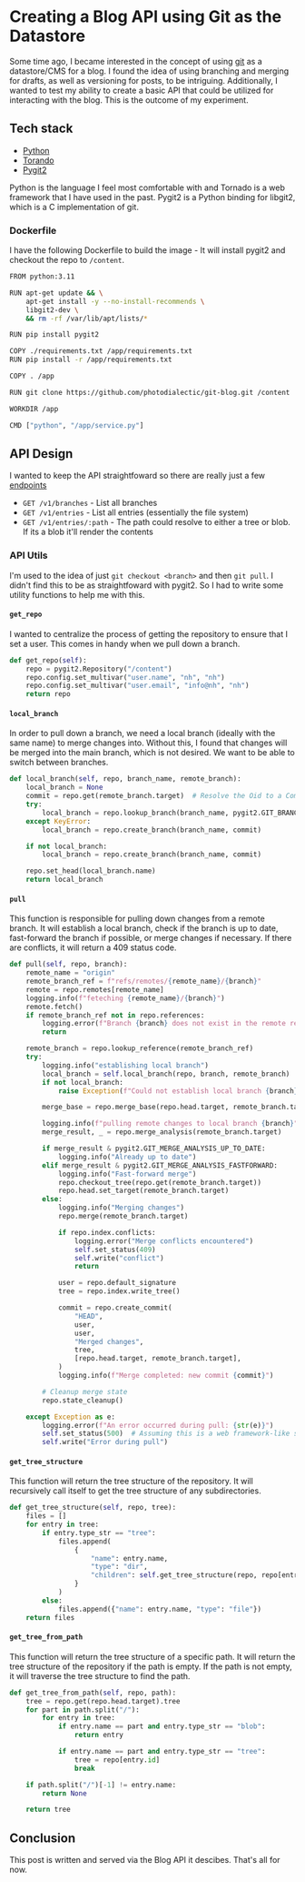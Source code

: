 # Creating a Blog API using Git as the Datastore

Some time ago, I became interested in the concept of using [git](https://en.wikipedia.org/wiki/Git) as a datastore/CMS for a blog. I found the idea of using branching and merging for drafts, as well as versioning for posts, to be intriguing. Additionally, I wanted to test my ability to create a basic API that could be utilized for interacting with the blog. This is the outcome of my experiment.

## Tech stack

- [Python](https://www.python.org/)
- [Torando](https://www.tornadoweb.org/en/stable/)
- [Pygit2](https://www.pygit2.org/)

Python is the language I feel most comfortable with and Tornado is a web framework that I have used in the past. Pygit2 is a Python binding for libgit2, which is a C implementation of git.

### Dockerfile

I have the following Dockerfile to build the image - It will install pygit2 and checkout the repo to `/content`.

```bash
FROM python:3.11

RUN apt-get update && \
    apt-get install -y --no-install-recommends \
    libgit2-dev \
    && rm -rf /var/lib/apt/lists/*

RUN pip install pygit2

COPY ./requirements.txt /app/requirements.txt
RUN pip install -r /app/requirements.txt

COPY . /app

RUN git clone https://github.com/photodialectic/git-blog.git /content

WORKDIR /app

CMD ["python", "/app/service.py"]
```

## API Design

I wanted to keep the API straightfoward so there are really just a few [endpoints](https://www.nickhedberg.com/docs/oas/blog-api.yml)

- `GET /v1/branches` - List all branches
- `GET /v1/entries` - List all entries (essentially the file system)
- `GET /v1/entries/:path` - The path could resolve to either a tree or blob. If its a blob it'll render the contents

### API Utils

I'm used to the idea of just `git checkout <branch>` and then `git pull`. I didn't find this to be as straightfoward with pygit2. So I had to write some utility functions to help me with this.

#### `get_repo`

I wanted to centralize the process of getting the repository to ensure that I set a user. This comes in handy when we pull down a branch.

```python
def get_repo(self):
    repo = pygit2.Repository("/content")
    repo.config.set_multivar("user.name", "nh", "nh")
    repo.config.set_multivar("user.email", "info@nh", "nh")
    return repo
```

#### `local_branch`

In order to pull down a branch, we need a local branch (ideally with the same name) to merge changes into. Without this, I found that changes will be merged into the main branch, which is not desired. We want to be able to switch between branches.

```python
def local_branch(self, repo, branch_name, remote_branch):
    local_branch = None
    commit = repo.get(remote_branch.target)  # Resolve the Oid to a Commit
    try:
        local_branch = repo.lookup_branch(branch_name, pygit2.GIT_BRANCH_LOCAL)
    except KeyError:
        local_branch = repo.create_branch(branch_name, commit)

    if not local_branch:
        local_branch = repo.create_branch(branch_name, commit)

    repo.set_head(local_branch.name)
    return local_branch
```

#### `pull`

This function is responsible for pulling down changes from a remote branch. It will establish a local branch, check if the branch is up to date, fast-forward the branch if possible, or merge changes if necessary. If there are conflicts, it will return a 409 status code.

```python
def pull(self, repo, branch):
    remote_name = "origin"
    remote_branch_ref = f"refs/remotes/{remote_name}/{branch}"
    remote = repo.remotes[remote_name]
    logging.info(f"feteching {remote_name}/{branch}")
    remote.fetch()
    if remote_branch_ref not in repo.references:
        logging.error(f"Branch {branch} does not exist in the remote repository")
        return

    remote_branch = repo.lookup_reference(remote_branch_ref)
    try:
        logging.info("establishing local branch")
        local_branch = self.local_branch(repo, branch, remote_branch)
        if not local_branch:
            raise Exception(f"Could not establish local branch {branch}")

        merge_base = repo.merge_base(repo.head.target, remote_branch.target)

        logging.info(f"pulling remote changes to local branch {branch}")
        merge_result, _ = repo.merge_analysis(remote_branch.target)

        if merge_result & pygit2.GIT_MERGE_ANALYSIS_UP_TO_DATE:
            logging.info("Already up to date")
        elif merge_result & pygit2.GIT_MERGE_ANALYSIS_FASTFORWARD:
            logging.info("Fast-forward merge")
            repo.checkout_tree(repo.get(remote_branch.target))
            repo.head.set_target(remote_branch.target)
        else:
            logging.info("Merging changes")
            repo.merge(remote_branch.target)

            if repo.index.conflicts:
                logging.error("Merge conflicts encountered")
                self.set_status(409)
                self.write("conflict")
                return

            user = repo.default_signature
            tree = repo.index.write_tree()

            commit = repo.create_commit(
                "HEAD",
                user,
                user,
                "Merged changes",
                tree,
                [repo.head.target, remote_branch.target],
            )
            logging.info(f"Merge completed: new commit {commit}")

        # Cleanup merge state
        repo.state_cleanup()

    except Exception as e:
        logging.error(f"An error occurred during pull: {str(e)}")
        self.set_status(500)  # Assuming this is a web framework-like setting
        self.write("Error during pull")
```

#### `get_tree_structure`

This function will return the tree structure of the repository. It will recursively call itself to get the tree structure of any subdirectories.

```python
def get_tree_structure(self, repo, tree):
    files = []
    for entry in tree:
        if entry.type_str == "tree":
            files.append(
                {
                    "name": entry.name,
                    "type": "dir",
                    "children": self.get_tree_structure(repo, repo[entry.id]),
                }
            )
        else:
            files.append({"name": entry.name, "type": "file"})
    return files
```

#### `get_tree_from_path`

This function will return the tree structure of a specific path. It will return the tree structure of the repository if the path is empty. If the path is not empty, it will traverse the tree structure to find the path.

```python
def get_tree_from_path(self, repo, path):
    tree = repo.get(repo.head.target).tree
    for part in path.split("/"):
        for entry in tree:
            if entry.name == part and entry.type_str == "blob":
                return entry

            if entry.name == part and entry.type_str == "tree":
                tree = repo[entry.id]
                break

    if path.split("/")[-1] != entry.name:
        return None

    return tree
```

## Conclusion

This post is written and served via the Blog API it descibes. That's all for now.
